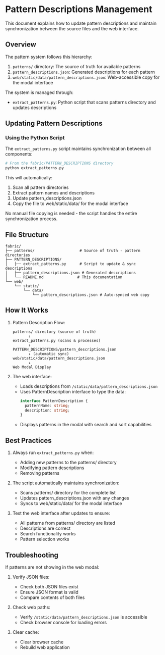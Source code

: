 # Pattern Descriptions Management

This document explains how to update pattern descriptions and maintain synchronization between the source files and the web interface.

## Overview

The pattern system follows this hierarchy:
1. `patterns/` directory: The source of truth for available patterns
2. `pattern_descriptions.json`: Generated descriptions for each pattern
3. `web/static/data/pattern_descriptions.json`: Web-accessible copy for the modal interface

The system is managed through:
- `extract_patterns.py`: Python script that scans patterns directory and updates descriptions

## Updating Pattern Descriptions

### Using the Python Script

The `extract_patterns.py` script maintains synchronization between all components:

```bash
# From the fabric/PATTERN_DESCRIPTIONS directory
python extract_patterns.py
```

This will automatically:
1. Scan all pattern directories
2. Extract pattern names and descriptions
3. Update pattern_descriptions.json
4. Copy the file to web/static/data/ for the modal interface

No manual file copying is needed - the script handles the entire synchronization process.

## File Structure

```
fabric/
├── patterns/                    # Source of truth - pattern directories
├── PATTERN_DESCRIPTIONS/
│   ├── extract_patterns.py      # Script to update & sync descriptions
│   ├── pattern_descriptions.json # Generated descriptions
│   └── README.md               # This documentation
└── web/
    └── static/
        └── data/
            └── pattern_descriptions.json # Auto-synced web copy
```

## How It Works

1. Pattern Description Flow:
   ```
   patterns/ directory (source of truth)
          ↓
   extract_patterns.py (scans & processes)
          ↓
   PATTERN_DESCRIPTIONS/pattern_descriptions.json
          ↓ (automatic sync)
   web/static/data/pattern_descriptions.json
          ↓
   Web Modal Display
   ```

2. The web interface:
   - Loads descriptions from `/static/data/pattern_descriptions.json`
   - Uses PatternDescription interface to type the data:
     ```typescript
     interface PatternDescription {
       patternName: string;
       description: string;
     }
     ```
   - Displays patterns in the modal with search and sort capabilities

## Best Practices

1. Always run `extract_patterns.py` when:
   - Adding new patterns to the patterns/ directory
   - Modifying pattern descriptions
   - Removing patterns

2. The script automatically maintains synchronization:
   - Scans patterns/ directory for the complete list
   - Updates pattern_descriptions.json with any changes
   - Syncs to web/static/data/ for the modal interface

3. Test the web interface after updates to ensure:
   - All patterns from patterns/ directory are listed
   - Descriptions are correct
   - Search functionality works
   - Pattern selection works

## Troubleshooting

If patterns are not showing in the web modal:

1. Verify JSON files:
   - Check both JSON files exist
   - Ensure JSON format is valid
   - Compare contents of both files

2. Check web paths:
   - Verify `/static/data/pattern_descriptions.json` is accessible
   - Check browser console for loading errors

3. Clear cache:
   - Clear browser cache
   - Rebuild web application
